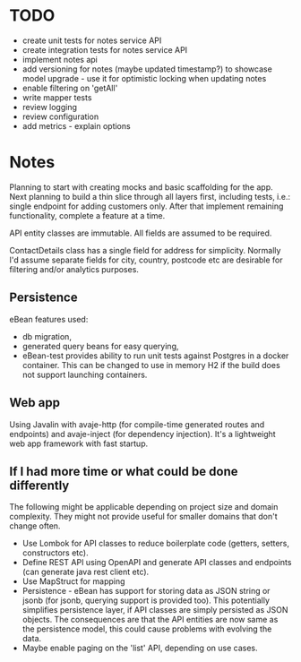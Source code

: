 TODO
=====
- create unit tests for notes service API
- create integration tests for notes service API
- implement notes api
- add versioning for notes (maybe updated timestamp?) to showcase model upgrade - use it for optimistic locking when updating notes
- enable filtering on 'getAll'
- write mapper tests
- review logging
- review configuration
- add metrics - explain options

Notes
=====
Planning to start with creating mocks and basic scaffolding for the app.
Next planning to build a thin slice through all layers first, including tests, i.e.: single endpoint for adding customers only. 
After that implement remaining functionality, complete a feature at a time.

API entity classes are immutable.
All fields are assumed to be required.

ContactDetails class has a single field for address for simplicity. Normally I'd assume separate fields for city, country, postcode etc are desirable for filtering and/or analytics purposes.

Persistence
---
eBean features used:
- db migration,
- generated query beans for easy querying,
- eBean-test provides ability to run unit tests against Postgres in a docker container. This can be changed to use in memory H2 if the build does not support launching containers.

Web app
---
Using Javalin with avaje-http (for compile-time generated routes and endpoints) and avaje-inject (for dependency injection).
It's a lightweight web app framework with fast startup.


If I had more time or what could be done differently
-----
The following might be applicable depending on project size and domain complexity. They might not provide useful for smaller domains that don't change often.
- Use Lombok for API classes to reduce boilerplate code (getters, setters, constructors etc).
- Define REST API using OpenAPI and generate API classes and endpoints (can generate java rest client etc).
- Use MapStruct for mapping
- Persistence - eBean has support for storing data as JSON string or jsonb (for jsonb, querying support is provided too). This potentially simplifies persistence layer, if API classes are simply persisted as JSON objects. The consequences are that the API entities are now same as the persistence model, this could cause problems with evolving the data.
- Maybe enable paging on the 'list' API, depending on use cases.